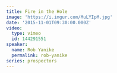 ```yaml
---
title: Fire in the Hole
image: 'https://i.imgur.com/MuLYIpM.jpg'
date: '2015-11-01T09:30:00.000Z'
video:
  type: vimeo
  id: 144291551
speaker:
  name: Rob Yanike
  permalink: rob-yanike
series: prospectors
---
```


